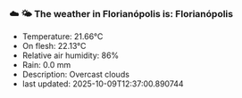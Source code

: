 ### ☁️ 🌤️  The weather in Florianópolis is: Florianópolis

- Temperature: 21.66°C
- On flesh: 22.13°C
- Relative air humidity: 86%
- Rain: 0.0 mm
- Description: Overcast clouds
- last updated: 2025-10-09T12:37:00.890744
